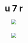<h1 align="center"> u 7 r </h1>
<a href="https://github.com/u7r">
    <p align="center">
        <img src="https://komarev.com/ghpvc/?username=u7r&color=red">
    </p>
</a>
<a href="https://github.com/u7r">
    <img src="https://github-readme-stats.vercel.app/api?username=u7r&show_icons=true&theme=dark&text_color=a80000&icon_color=570000" alt="">
</a>
<p align="center">
  <img src="https://discord.c99.nl/widget/theme-2/747491888860495973.png" />
</p>
